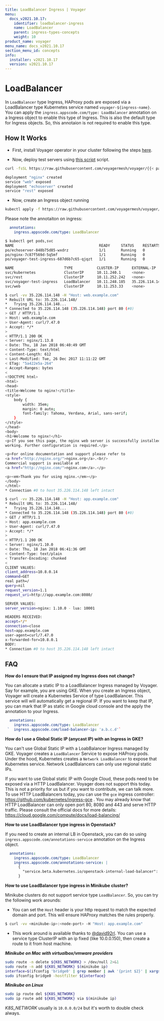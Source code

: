 ```yaml
---
title: LoadBalancer Ingress | Voyager
menu:
  docs_v2021.10.17:
    identifier: loadbalancer-ingress
    name: LoadBalancer
    parent: ingress-types-concepts
    weight: 10
product_name: voyager
menu_name: docs_v2021.10.17
section_menu_id: concepts
info:
  installer: v2021.10.17
  version: v2021.10.17
---
```


# LoadBalancer

In `LoadBalancer` type Ingress, HAProxy pods are exposed via a LoadBalancer type Kubernetes service named `voyager-${ingress-name}`. You can apply the `ingress.appscode.com/type: LoadBalancer` annotation on a Ingress object to enable this type of Ingress. This is also the default type for Ingress objects. So, this annotaion is not required to enable this type.

## How It Works

- First, install Voyager operator in your cluster following the steps [here](/docs/v2021.10.17/setup/install).

- Now, deploy test servers using [this script](/docs/v2021.10.17/examples/ingress/types/loadbalancer/deploy-servers.sh) script.

```bash
curl -fsSL https://raw.githubusercontent.com/voyagermesh/voyager/{{< param "info.version" >}}/docs/examples/ingress/types/loadbalancer/deploy-servers.sh | bash

deployment "nginx" created
service "web" exposed
deployment "echoserver" created
service "rest" exposed
```

- Now, create an Ingress object running

```bash
kubectl apply -f https://raw.githubusercontent.com/voyagermesh/voyager/{{< param "info.version" >}}/docs/examples/ingress/types/loadbalancer/ing.yaml
```

Please note the annotaiton on ingress:

```yaml
  annotations:
    ingress.appscode.com/type: LoadBalancer
```

```bash
$ kubectl get pods,svc
NAME                                       READY     STATUS    RESTARTS   AGE
po/echoserver-848b75d85-wxdrz              1/1       Running   0          2m
po/nginx-7c87f569d-5q5mf                   1/1       Running   0          3m
po/voyager-test-ingress-687d6b7c65-qjqzt   1/1       Running   0          1m

NAME                       TYPE           CLUSTER-IP      EXTERNAL-IP      PORT(S)        AGE
svc/kubernetes             ClusterIP      10.11.240.1     <none>           443/TCP        4m
svc/rest                   ClusterIP      10.11.252.242   <none>           80/TCP         2m
svc/voyager-test-ingress   LoadBalancer   10.11.248.185   35.226.114.148   80:30854/TCP   1m
svc/web                    ClusterIP      10.11.253.33    <none>           80/TCP         2m
```

```bash
$ curl -vv 35.226.114.148 -H "Host: web.example.com"
* Rebuilt URL to: 35.226.114.148/
*   Trying 35.226.114.148...
* Connected to 35.226.114.148 (35.226.114.148) port 80 (#0)
> GET / HTTP/1.1
> Host: web.example.com
> User-Agent: curl/7.47.0
> Accept: */*
>
< HTTP/1.1 200 OK
< Server: nginx/1.13.8
< Date: Thu, 18 Jan 2018 06:40:49 GMT
< Content-Type: text/html
< Content-Length: 612
< Last-Modified: Tue, 26 Dec 2017 11:11:22 GMT
< ETag: "5a422e5a-264"
< Accept-Ranges: bytes
<
<!DOCTYPE html>
<html>
<head>
<title>Welcome to nginx!</title>
<style>
    body {
        width: 35em;
        margin: 0 auto;
        font-family: Tahoma, Verdana, Arial, sans-serif;
    }
</style>
</head>
<body>
<h1>Welcome to nginx!</h1>
<p>If you see this page, the nginx web server is successfully installed and
working. Further configuration is required.</p>

<p>For online documentation and support please refer to
<a href="http://nginx.org/">nginx.org</a>.<br/>
Commercial support is available at
<a href="http://nginx.com/">nginx.com</a>.</p>

<p><em>Thank you for using nginx.</em></p>
</body>
</html>
* Connection #0 to host 35.226.114.148 left intact
```

```bash
$ curl -vv 35.226.114.148 -H "Host: app.example.com"
* Rebuilt URL to: 35.226.114.148/
*   Trying 35.226.114.148...
* Connected to 35.226.114.148 (35.226.114.148) port 80 (#0)
> GET / HTTP/1.1
> Host: app.example.com
> User-Agent: curl/7.47.0
> Accept: */*
>
< HTTP/1.1 200 OK
< Server: nginx/1.10.0
< Date: Thu, 18 Jan 2018 06:41:36 GMT
< Content-Type: text/plain
< Transfer-Encoding: chunked
<
CLIENT VALUES:
client_address=10.8.0.14
command=GET
real path=/
query=nil
request_version=1.1
request_uri=http://app.example.com:8080/

SERVER VALUES:
server_version=nginx: 1.10.0 - lua: 10001

HEADERS RECEIVED:
accept=*/*
connection=close
host=app.example.com
user-agent=curl/7.47.0
x-forwarded-for=10.8.0.1
BODY:
* Connection #0 to host 35.226.114.148 left intact
```

## FAQ

**How do I ensure that IP assigned my Ingress does not change?**

You can allocate a static IP to a LoadBalancer Ingress managed by Voyager. Say for example, you are using GKE. When you create an Ingress object, Voyager will create a Kubernetes Service of type LoadBalancer. This service will will automatically get a regional IP. If you want to keep that IP, you can mark that IP as static in Google cloud console
and the apply the annotation to your Ingress.

```yaml
  annotations:
    ingress.appscode.com/type: LoadBalancer
 `  ingress.appscode.com/load-balancer-ip: 'a.b.c.d'`
```


**How do I use a Global Static IP (anycast IP) with an Ingress in GKE?**

You can't use Global Static IP with a LoabBalancer Ingress managed by GKE. Voyager creates a `LoadBalancer` Service to expose HAProxy pods. Under the hood, Kubernetes creates a `Network LoadBalancer` to expose that Kubernetes service. Network LoadBalancers can only use regional static IPs.

If you want to use Global static IP with Google Cloud, these pods need to be exposed via  a HTTP LoadBalancer. Voyager does not support this today. This is not a priority for us but if you want to contribute, we can talk more. To use HTTP LoadBalancers today, you can use the `gce` ingress controller: https://github.com/kubernetes/ingress-gce . You may already know that HTTP LoadBalancer can only open port 80, 8080 and 443 and serve HTTP traffic. Please consult the official docs for more details: https://cloud.google.com/compute/docs/load-balancing/


**How to use LoadBalancer type ingress in Openstack?**

If you need to create an internal LB in Openstack, you can do so using `ingress.appscode.com/annotations-service` annotation on the Ingress object.

```yaml
  annotations:
    ingress.appscode.com/type: LoadBalancer
    ingress.appscode.com/annotations-service: |
      {
        "service.beta.kubernetes.io/openstack-internal-load-balancer": "true"
      }
```


**How to use LoadBalancer type ingress in Minikube cluster?**

Minikube clusters do not support service type `LoadBalancer`. So, you can try the following work arounds:

- You can set the `Host` header is your http request to match the expected domain and port. This will ensure HAProxy matches the rules properly.

```bash
$ curl -vv <minikube-ip>:<node-port> -H "Host: app.example.com"
```

- This work around is available thanks to [@david92rl](https://github.com/david92rl). You can use a service type ClusterIP with an ip fixed (like 10.0.0.150), then create a route to it from host machine.

**_Minikube on Mac with virtualbox/vmware providers_**

```bash
sudo route -n delete ${K8S_NETWORK} > /dev/null 2>&1
sudo route -n add ${K8S_NETWORK} $(minikube ip)
interface=$(ifconfig 'bridge0' | grep member | awk '{print $2}' | xargs | awk '{print $1}')
sudo ifconfig bridge0 -hostfilter ${interface}
```

**_Minikube on Linux_**

```bash
sudo ip route del ${K8S_NETWORK}
sudo ip route add ${K8S_NETWORK} via $(minikube ip)
```

*K8S_NETWORK* usually is `10.0.0.0/24` but it's worth to double check always.
